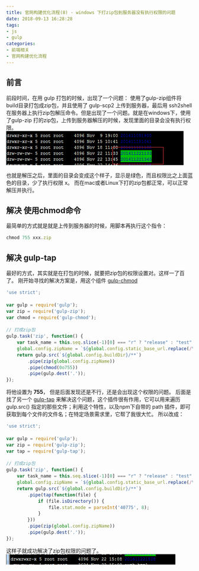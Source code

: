 ```yaml
---
title: 官网构建优化流程(8) - windows 下打zip包到服务器没有执行权限的问题
date: 2018-09-13 16:28:28
tags: 
- js
- gulp
categories: 
- 前端相关
- 官网构建优化流程
---
```

## 前言
前段时间，在用 gulp 打包的时候，出现了一个问题： 
使用了gulp-zip组件将build目录打包成zip包，并且使用了 gulp-scp2 上传到服务器，最后用 ssh2shell 在服务器上执行zip包解压命令。但是出现了一个问题。就是在windows下，使用了gulp-zip 打的zip包，上传到服务器解压的时候，发现里面的目录会没有执行权限。
![1](www-history-9/1.png)
<!--more-->
也就是解压之后，里面的目录会变成这个样子，显示是绿色，而且权限比之上面蓝色的目录，少了执行权限 x。 而在mac或者Linux下打的zip包都正常，可以正常解压并执行。
## 解决 使用chmod命令
最简单的方式就是就是上传到服务器的时候，用脚本再执行这个指令：
```javascript
chmod 755 xxx.zip
```
## 解决 gulp-tap
最好的方式，其实就是在打包的时候，就要把zip包的权限设置对。这样一了百了。
刚开始寻找的解决方案是，用这个组件 [gulp-chmod](https://www.npmjs.com/package/gulp-chmod)
```javascript
'use strict';

var gulp = require('gulp');
var zip = require('gulp-zip');
var chmod = require('gulp-chmod');

// 打成zip包
gulp.task('zip', function() {
    var task_name = this.seq.slice(-1)[0] === "r" ? "release" : "test";
    global.config.zipName = `${global.config.static_base_url.replace(/\//g,"").replace(/\./g,"_")}_${global.config.version}_${task_name}.zip`;
    return gulp.src(`${global.config.buildDir}/**`)
        .pipe(zip(global.config.zipName))
        .pipe(chmod(0o755))
        .pipe(gulp.dest('.'));
});
```
将他设置为 **755**， 但是后面发现还是不行，还是会出现这个权限的问题。
后面是找了另一个 [gulp-tap](https://www.npmjs.com/package/gulp-tap) 来解决这个问题，这个插件很有作用，它可以用来遍历 gulp.src() 指定的那些文件；利用这个特性，以及npm下自带的 path 插件，即可获取到每个文件的文件名；在特定场景需求里，它帮了我很大忙。
所以改成：
```javascript
'use strict';

var gulp = require('gulp');
var zip = require('gulp-zip');
var tap = require('gulp-tap');

// 打成zip包
gulp.task('zip', function() {
    var task_name = this.seq.slice(-1)[0] === "r" ? "release" : "test";
    global.config.zipName = `${global.config.static_base_url.replace(/\//g,"").replace(/\./g,"_")}_${global.config.version}_${task_name}.zip`;
    return gulp.src(`${global.config.buildDir}/**`)
        .pipe(tap(function(file) {
            if (file.isDirectory()) {
                file.stat.mode = parseInt('40775', 8);
            }
        }))
        .pipe(zip(global.config.zipName))
        .pipe(gulp.dest('.'));
});
```
这样子就成功解决了zip包权限的问题了。
![1](www-history-9/2.png)



















